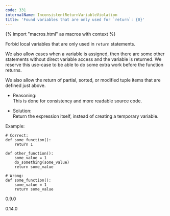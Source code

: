 ```yaml
---
code: 331
internalName: InconsistentReturnVariableViolation
title: 'Found variables that are only used for `return`: {0}'
---
```


{% import "macros.html" as macros with context %}

Forbid local variables that are only used in `return` statements.

We also allow cases when a variable is assigned, then there are some
other statements without direct variable access and the variable is
returned. We reserve this use-case to be able to do some extra work
before the function returns.

We also allow the return of partial, sorted, or modified tuple items
that are defined just above.

  - Reasoning:  
    This is done for consistency and more readable source code.

  - Solution:  
    Return the expression itself, instead of creating a temporary
    variable.

Example:

    # Correct:
    def some_function():
        return 1
    
    def other_function():
        some_value = 1
        do_something(some_value)
        return some_value
    
    # Wrong:
    def some_function():
        some_value = 1
        return some_value

<div class="versionadded">

0.9.0

</div>

<div class="versionchanged">

0.14.0

</div>